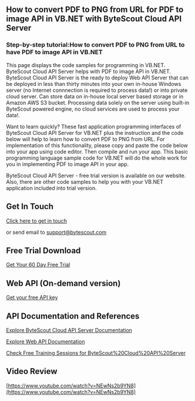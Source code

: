 ## How to convert PDF to PNG from URL for PDF to image API in VB.NET with ByteScout Cloud API Server

### Step-by-step tutorial:How to convert PDF to PNG from URL to have PDF to image API in VB.NET

This page displays the code samples for programming in VB.NET. ByteScout Cloud API Server helps with PDF to image API in VB.NET. ByteScout Cloud API Server is the ready to deploy Web API Server that can be deployed in less than thirty minutes into your own in-house Windows server (no Internet connnection is required to process data!) or into private cloud server. Can store data on in-house local server based storage or in Amazon AWS S3 bucket. Processing data solely on the server using built-in ByteScout powered engine, no cloud services are used to process your data!.

Want to learn quickly? These fast application programming interfaces of ByteScout Cloud API Server for VB.NET plus the instruction and the code below will help to learn how to convert PDF to PNG from URL. For implementation of this functionality, please copy and paste the code below into your app using code editor. Then compile and run your app. This basic programming language sample code for VB.NET will do the whole work for you in implementing PDF to image API in your app.

ByteScout Cloud API Server - free trial version is available on our website. Also, there are other code samples to help you with your VB.NET application included into trial version.

## Get In Touch

[Click here to get in touch](https://bytescout.zendesk.com/hc/en-us/requests/new?subject=ByteScout%20Cloud%20API%20Server%20Question)

or send email to [support@bytescout.com](mailto:support@bytescout.com?subject=ByteScout%20Cloud%20API%20Server%20Question) 

## Free Trial Download

[Get Your 60 Day Free Trial](https://bytescout.com/download/web-installer?utm_source=github-readme)

## Web API (On-demand version)

[Get your free API key](https://pdf.co/documentation/api?utm_source=github-readme)

## API Documentation and References

[Explore ByteScout Cloud API Server Documentation](https://bytescout.com/documentation/index.html?utm_source=github-readme)

[Explore Web API Documentation](https://pdf.co/documentation/api?utm_source=github-readme)

[Check Free Training Sessions for ByteScout%20Cloud%20API%20Server](https://academy.bytescout.com/)

## Video Review

[https://www.youtube.com/watch?v=NEwNs2b9YN8](https://www.youtube.com/watch?v=NEwNs2b9YN8)